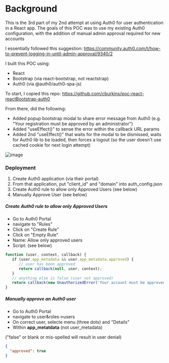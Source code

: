# Background

This is the 3rd part of my 2nd attempt at using Auth0 for user authentication in a React app. The goals of this POC was to use my existing Auth0 configuration, with the addition of manual admin approval required for new accounts

I essentially followed this suggestion\: https://community.auth0.com/t/how-to-prevent-logging-in-until-admin-approval/9340/2

I built this POC using:

- React
- Bootstrap (via react-bootstrap, not reactstrap)
- Auth0 (via @auth0/auth0-spa-js)

To start, I copied this repo: https://github.com/cburkins/poc-react-reactBootstrap-auth0

From there, did the following:

- Added popup bootstrap modal to share error message from Auth0 (e.g. "Your registration must be approved by an administrator")
- Added "useEffect()" to sense the error within the callback URL params
- Added 2nd "useEffect()" that waits for the modal to be dismissed, waits for Auth0 lib to be loaded, then forces a logout (so the user doesn't use cached cookie for next login attempt)

![image](https://user-images.githubusercontent.com/9342308/71648873-e0d70480-2cd7-11ea-8295-0f0ad4c3d711.png)

### Deployment

1. Create Auth0 application (via their portal)
2. From that application, put "client_id" and "domain" into auth_config.json
3. Create Auth0 rule to allow only Approved Users (see below)
4. Manually Approve User (see below)

##### Create Auth0 rule to allow only Approved Users

- Go to Auth0 Portal
- navigate to "Rules"
- Click on "Create Rule"
- Click on "Empty Rule"
- Name: Allow only approved users
- Script: (see below)

```javascript
function (user, context, callback) {
   if (user.app_metadata && user.app_metadata.approved) {
      // user has been approved
      return callback(null, user, context);
   }
   // anything else is false (user not approved)
   return callback(new UnauthorizedError('Your account must be approved by an administrator.'));
}
```

##### Manually approve an Auth0 user

- Go to Auth0 Portal
- navigate to user&roles->users
- On correct user, selecte menu (three dots) and "Details"
- Within <b>app_metatdata</b> (not user_metadata)

("false" or blank or mis-spelled will result in user denial)

```json
{
  "approved": true
}
```
